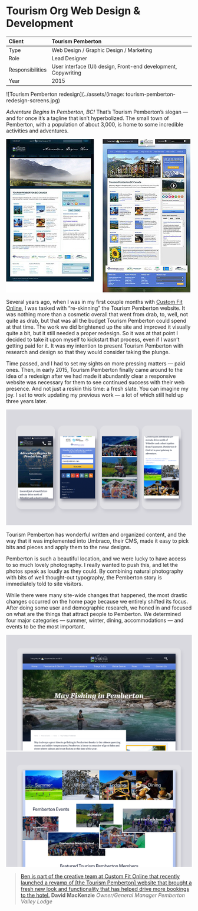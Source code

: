 # Tourism Org Web Design & Development

| Client           | Tourism Pemberton |
| :--------------- | :--- |
| Type             | Web Design / Graphic Design / Marketing |
| Role             | Lead Designer |
| Responsibilities | User interface (UI) design, Front-end development, Copywriting |
| Year             | 2015 |


![Tourism Pemberton redesign](../assets/(image: tourism-pemberton-redesign-screens.jpg)

*Adventure Begins In Pemberton, BC!* That’s Tourism Pemberton’s slogan — and for once it’s a tagline that isn’t hyperbolized. The small town of Pemberton, with a population of about 3,000, is home to some incredible activities and adventures.

![Tourism Pemberton redesign compare](../assets/tourism-pemberton-website-before-after.jpg)

Several years ago, when I was in my first couple months with [Custom Fit Online](http://customfitonline.com), I was tasked with “re-skinning” the Tourism Pemberton website. It was nothing more than a cosmetic overall that went from drab, to, well, not quite as drab, but that was all the budget Tourism Pemberton could spend at that time. The work we did brightened up the site and improved it visually quite a bit, but it still needed a proper redesign. So it was at that point I decided to take it upon myself to kickstart that process, even if I wasn’t getting paid for it. It was my intention to present Tourism Pemberton with research and design so that they would consider taking the plunge.

Time passed, and I had to set my sights on more pressing matters — paid ones. Then, in early 2015, Tourism Pemberton finally came around to the idea of a redesign after we had made it abundantly clear a responsive website was necessary for them to see continued success with their web presence. And not just a reskin this time: a fresh slate. You can imagine my joy. I set to work updating my previous work — a lot of which still held up three years later.

![Tourism Pemberton redesign desktop](../assets/tourism-pemberton-redesign-mobile.png)

Tourism Pemberton has wonderful written and organized content, and the way that it was implemented into Umbraco, their CMS, made it easy to pick bits and pieces and apply them to the new designs.

Pemberton is such a beautiful location, and we were lucky to have access to so much lovely photography. I really wanted to push this, and let the photos speak as loudly as they could. By combining natural photography with bits of well thought-out typography, the Pemberton story is immediately told to site visitors.

While there were many site-wide changes that happened, the most drastic changes occurred on the home page because we entirely shifted its focus. After doing some user and demographic research, we honed in and focused on what are the things that attract people to Pemberton. We determined four major categories — summer, winter, dining, accommodations — and events to be the most important.

![Tourism Pemberton redesign desktop](../assets/tourism-pemberton-redesign-desktop.s1.png)
![Tourism Pemberton redesign desktop](../assets/tourism-pemberton-redesign-desktop.s2.png)

> [Ben is part of the creative team at Custom Fit Online that recently launched a revamp of [the Tourism Pemberton] website that brought a fresh new look and functionality that has helped drive more bookings to the hotel.](https://linkedin.com/in/bengroulx/#recommendations)
**David MacKenzie**
*Owner/General Manager Pemberton Valley Lodge*

